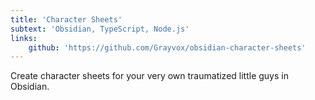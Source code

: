 ```yaml
---
title: 'Character Sheets'
subtext: 'Obsidian, TypeScript, Node.js'
links:
    github: 'https://github.com/Grayvox/obsidian-character-sheets'
---
```


Create character sheets for your very own traumatized little guys in Obsidian.


